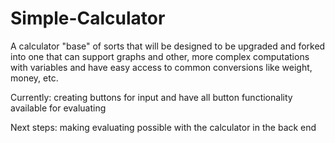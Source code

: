 # Simple-Calculator
A calculator "base" of sorts that will be designed to be upgraded and forked into one that can support graphs and other, more complex computations with variables and have easy access to common conversions like weight, money, etc.

Currently: creating buttons for input and have all button functionality available for evaluating

Next steps: making evaluating possible with the calculator in the back end
